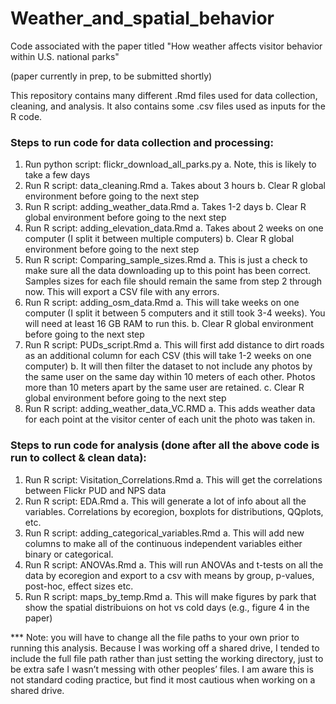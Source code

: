 # Weather_and_spatial_behavior
Code associated with the paper titled "How weather affects visitor behavior within U.S. national parks"

(paper currently in prep, to be submitted shortly)

This repository contains many different .Rmd files used for data collection, cleaning, and analysis. It also contains some .csv files used as inputs for the R code.

### Steps to run code for data collection and processing:

1.	Run python script: flickr_download_all_parks.py
    a.	Note, this is likely to take a few days
2.	Run R script: data_cleaning.Rmd
    a.	Takes about 3 hours
    b.	Clear R global environment before going to the next step
3.	Run R script: adding_weather_data.Rmd
    a.	Takes 1-2 days
    b.	Clear R global environment before going to the next step
4.	Run R script: adding_elevation_data.Rmd
    a.	Takes about 2 weeks on one computer (I split it between multiple computers)
    b.	Clear R global environment before going to the next step
5.	Run R script: Comparing_sample_sizes.Rmd
    a.	This is just a check to make sure all the data downloading up to this point has been correct. Samples sizes for each file should remain the same from step 2 through now. This will export a CSV file with any errors.
6.	Run R script: adding_osm_data.Rmd
    a.	This will take weeks on one computer (I split it between 5 computers and it still took 3-4 weeks). You will need at least 16 GB RAM to run this. 
    b.	Clear R global environment before going to the next step
7.	Run R script: PUDs_script.Rmd
    a.	This will first add distance to dirt roads as an additional column for each CSV (this will take 1-2 weeks on one computer)
    b.	It will then filter the dataset to not include any photos by the same user on the same day within 10 meters of each other. Photos more than 10 meters apart by the same user are retained.
    c.	Clear R global environment before going to the next step
8.	Run R script: adding_weather_data_VC.RMD
    a.	This adds weather data for each point at the visitor center of each unit the photo was taken in.

### Steps to run code for analysis (done after all the above code is run to collect & clean data):

1.	Run R script: Visitation_Correlations.Rmd
    a.	This will get the correlations between Flickr PUD and NPS data
2.	Run R script: EDA.Rmd
    a.	This will generate a lot of info about all the variables. Correlations by ecoregion, boxplots for distributions, QQplots, etc. 
3.	Run R script: adding_categorical_variables.Rmd
    a.	This will add new columns to make all of the continuous independent variables either binary or categorical. 
4.	Run R script: ANOVAs.Rmd
    a.	This will run ANOVAs and t-tests on all the data by ecoregion and export to a csv with means by group, p-values, post-hoc, effect sizes etc. 
5.	Run R script: maps_by_temp.Rmd
    a.	This will make figures by park that show the spatial distribuions on hot vs cold days (e.g., figure 4 in the paper)
    
*** Note: you will have to change all the file paths to your own prior to running this analysis. Because I was working off a shared drive, I tended to include the full file path rather than just setting the working directory, just to be extra safe I wasn’t messing with other peoples’ files. I am aware this is not standard coding practice, but find it most cautious when working on a shared drive.
